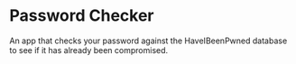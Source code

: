 # Password Checker
An app that checks your password against the HaveIBeenPwned database to see if it has already been compromised.
